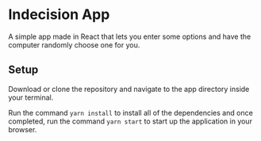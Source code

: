 # Indecision App

A simple app made in React that lets you enter some options and have the computer randomly choose one for you.

## Setup

Download or clone the repository and navigate to the app directory inside your terminal.

Run the command `yarn install` to install all of the dependencies and once completed, run the command `yarn start` to start up the application in your browser.
